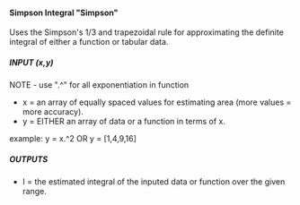 #### Simpson Integral "Simpson"
Uses the Simpson's 1/3 and trapezoidal rule for approximating the definite integral of either a function or tabular data.

##### INPUT (x,y)
NOTE - use ".^" for all exponentiation in function
* x = an array of equally spaced values for estimating area (more values = more accuracy).
* y = EITHER an array of data or a function in terms of x.

example: y = x.^2 OR y = [1,4,9,16]

##### OUTPUTS
* I = the estimated integral of the inputed data or function over the given range.

